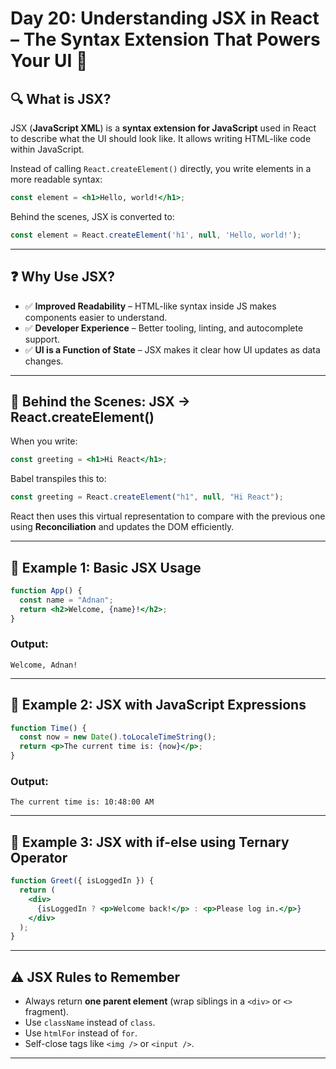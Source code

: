 # Day 20: Understanding JSX in React – The Syntax Extension That Powers Your UI 🤩

## 🔍 What is JSX?

JSX (**JavaScript XML**) is a **syntax extension for JavaScript** used in React to describe what the UI should look like. It allows writing HTML-like code within JavaScript.

Instead of calling `React.createElement()` directly, you write elements in a more readable syntax:

```jsx
const element = <h1>Hello, world!</h1>;
```

Behind the scenes, JSX is converted to:

```js
const element = React.createElement('h1', null, 'Hello, world!');
```

---

## ❓ Why Use JSX?

* ✅ **Improved Readability** – HTML-like syntax inside JS makes components easier to understand.
* ✅ **Developer Experience** – Better tooling, linting, and autocomplete support.
* ✅ **UI is a Function of State** – JSX makes it clear how UI updates as data changes.

---

## 🧠 Behind the Scenes: JSX → React.createElement()

When you write:

```jsx
const greeting = <h1>Hi React</h1>;
```

Babel transpiles this to:

```js
const greeting = React.createElement("h1", null, "Hi React");
```

React then uses this virtual representation to compare with the previous one using **Reconciliation** and updates the DOM efficiently.

---

## 🧪 Example 1: Basic JSX Usage

```jsx
function App() {
  const name = "Adnan";
  return <h2>Welcome, {name}!</h2>;
}
```

### Output:

```
Welcome, Adnan!
```

---

## 🧪 Example 2: JSX with JavaScript Expressions

```jsx
function Time() {
  const now = new Date().toLocaleTimeString();
  return <p>The current time is: {now}</p>;
}
```

### Output:

```
The current time is: 10:48:00 AM
```

---

## 🧪 Example 3: JSX with if-else using Ternary Operator

```jsx
function Greet({ isLoggedIn }) {
  return (
    <div>
      {isLoggedIn ? <p>Welcome back!</p> : <p>Please log in.</p>}
    </div>
  );
}
```

---

## ⚠️ JSX Rules to Remember

* Always return **one parent element** (wrap siblings in a `<div>` or `<>` fragment).
* Use `className` instead of `class`.
* Use `htmlFor` instead of `for`.
* Self-close tags like `<img />` or `<input />`.

---

